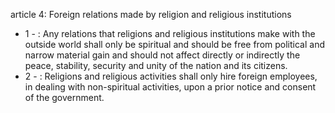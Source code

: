article 4: Foreign relations made by religion and religious institutions

<ul>
			<li>1 - : Any relations that religions and religious institutions make with the outside world shall only be spiritual and should be free from political and narrow material gain and should not affect directly or indirectly the peace, stability, security and unity of the nation and its citizens.<ul>
			</ul></li>			<li>2 - : Religions and religious activities shall only hire foreign employees, in dealing with non-spiritual activities, upon a prior notice and consent of the government.<ul>
			</ul></li></ul>
